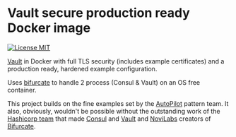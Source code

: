 # Vault secure production ready Docker image
[![License MIT](https://img.shields.io/badge/license-MIT-blue.svg)](https://raw.githubusercontent.com/mterron/master/LICENSE)
 
[Vault](http://www.vaultproject.io/) in Docker with full TLS security (includes example certificates) and a production ready, hardened example configuration.

Uses [bifurcate](https://github.com/novilabs/bifurcate) to handle 2 process (Consul & Vault) on an OS free container.


This project builds on the fine examples set by the [AutoPilot](http://autopilotpattern.io) pattern team. It also, obviously, wouldn't be possible without the outstanding work of the [Hashicorp team](https://hashicorp.com) that made [Consul](https://www.consul.io) and [Vault](https://www.vaultproject.io) and [NoviLabs](http://www.novilabs.com) creators of [Bifurcate](https://github.com/novilabs/bifurcate).
